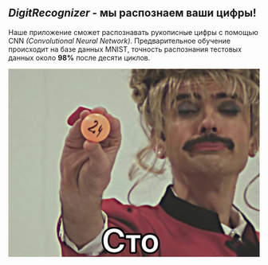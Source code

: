 *DigitRecognizer* - мы распознаем ваши цифры!
-------------

Наше приложение сможет распознавать рукописные цифры с помощью CNN *(Convolutional Neural Network)*. Предварительное обучение происходит на базе данных MNIST, точность распознания тестовых данных около **98%** после десяти циклов.


![Коротко о нашей нейросетке](https://github.com/ksyu-zait/project_2020/blob/master/24NgYdXNMho.jpg)
